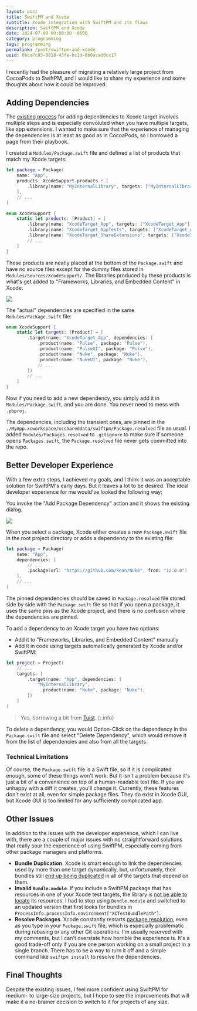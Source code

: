 ```yaml
---
layout: post
title: SwiftPM and Xcode
subtitle: Xcode integration with SwiftPM and its flaws
description: SwiftPM and Xcode
date: 2024-07-09 09:00:00 -0500
category: programming
tags: programming
permalink: /post/swiftpm-and-xcode
uuid: 0bca7c93-0818-43fe-bc1d-8b0acad0cc17
---
```


I recently had the pleasure of migrating a relatively large project from CocoaPods to SwiftPM, and I would like to share my experience and some thoughts about how it could be improved.

## Adding Dependencies

The [existing process](https://developer.apple.com/documentation/xcode/adding-package-dependencies-to-your-app) for adding dependencies to Xcode target involves multiple steps and is especially convoluted when you have multiple targets, like app extensions. I wanted to make sure that the experience of managing the dependencies is at least as good as in CocoaPods, so I borrowed a page from their playbook.

I created a `Modules/Package.swift` file and defined a list of products that match my Xcode targets:

```swift
let package = Package(
    name: "App",
    products: XcodeSupport.products + [
        .library(name: "MyInternalLibrary", targets: ["MyInternalLibrary"]),
    ],
    // ...
)

enum XcodeSupport {
    static let products: [Product] = [
        .library(name: "XcodeTarget_App", targets: ["XcodeTarget_App"]),
        .library(name: "XcodeTarget_AppTests", targets: ["XcodeTarget_AppTests"]),
        .library(name: "XcodeTarget_ShareExtensions", targets: ["XcodeTarget_ShareExtensions"]),
        // ...
    ]
}
```

These products are neatly placed at the bottom of the `Package.swift` and have no source files except for the dummy files stored in `Modules/Sources/XcodeSupport/`. The libraries produced by these products is what's get added to "Frameworks, Libraries, and Embedded Content" in Xcode.

<img class="NewScreenshot" src="/images/posts/swiftpm-xcode/xcode-targets.png">

The "actual" dependencies are specified in the same `Modules/Package.swift` file:

```swift
enum XcodeSupport {
    static let targets: [Product] = [
        .target(name: "XcodeTarget_App", dependencies: [
            .product(name: "Pulse", package: "Pulse"),
            .product(name: "PulseUI", package: "Pulse"),
            .product(name: "Nuke", package: "Nuke"),
            .product(name: "NukeUI", package: "Nuke"),
            // ...
        ])
        // ...
    ]
}
```

Now if you need to add a new dependency, you simply add it in `Modules/Package.swift`, and you are done. You never need to mess with `.pbproj`.

The dependencies, including the transient ones, are pinned in the `./MyApp.xcworkspace/xcshareddata/swiftpm/Package.resolved` file as usual. I added `Modules/Packages.resolved` to `.gitignore` to make sure if someone opens `Packages.swift`, the `Package.resolved` file never gets committed into the repo.

## Better Developer Experience

With a few extra steps, I achieved my goals, and I think it was an acceptable solution for SwiftPM's early days. But it leaves a lot to be desired. The ideal developer experience for me would've looked the following way:

You invoke the "Add Package Dependency" action and it shows the existing dialog.

<img class="NewScreenshot" src="/images/posts/swiftpm-xcode/add-package.png">

When you select a package, Xcode either creates a new `Package.swift` file in the root project directory or adds a dependency to the existing file:

```swift
let package = Package(
    name: "App",
    dependencies: [
        // ...
        .package(url: "https://github.com/kean/Nuke", from: "12.0.0")
    ],
    // ...
)
```

The pinned dependencies should be saved in `Package.resolved` file stored side by side with the `Package.swift` file so that if you open a package, it uses the same pins as the Xcode project, and there is no confusion where the dependencies are pinned.

To add a dependency to an Xcode target you have two options:

- Add it to "Frameworks, Libraries, and Embedded Content"  manually
- Add it in code using targets automatically generated by Xcode and/or SwiftPM:

```swift
let project = Project(
    // ...
    targets: [
        .target(name: "App", dependencies: [
            "MyInternalLibrary",
             .product(name: "Nuke", package: "Nuke"),
        ])
    ]
)
```

> Yes, borrowing a bit from [Tuist](https://tuist.io).
{:.info}

To delete a dependency, you would Option-Click on the dependency in the `Package.swift` file and select "Delete Dependency", which would remove it from the list of dependencies and also from all the targets.

### Technical Limitations

Of course, the `Package.swift` file is a Swift file, so if it is complicated enough, some of these things won't work. But it isn't a problem because it's just a bit of a convenience on top of a human-readable text file. If you are unhappy with a diff it creates, you'll change it. Currently, these features don't exist at all, even for simple package files. They do exist in Xcode GUI, but Xcode GUI is too limited for any sufficiently complicated app.

## Other Issues

In addition to the issues with the developer experience, which I can live with, there are a couple of major issues with no straightforward solutions that really sour the experience of using SwiftPM, especially coming from other package managers and platforms.

- **Bundle Duplication**. Xcode is smart enough to link the dependencies used by more than one target dynamically, but, unfortunately, their bundles still [end up being duplicated](https://forums.developer.apple.com/forums/thread/749265) in all of the targets that depend on them.
- **Invalid `Bundle.module`**. If you include a SwiftPM package that has resources in one of your Xcode test targets, the library is [not be able to locate](https://forums.swift.org/t/swift-5-3-swiftpm-resources-in-tests-uses-wrong-bundle-path/37051) its resources. I had to stop using `Bundle.module` and switched to an updated version that first looks for bundles in `ProcessInfo.processInfo.environment["XCTestBundlePath"]`.
- **Resolve Packages**. Xcode constantly restarts [package resolution](https://forums.swift.org/t/swiftpm-how-to-prevent-resolve-packages-from-stymying-developer-productivity-local-packages/63363), even as you type in your `Package.swift` file, which is especially problematic during rebasing or any other Git operations. I'm usually reserved with my comments, but I can't overstate how horrible the experience is. It's a good trade-off only if you are one person working on a small project in a single branch. There has to be a way to turn it off and a simple command like `swiftpm install` to resolve the dependencies.

## Final Thoughts

Despite the existing issues, I feel more confident using SwiftPM for medium- to large-size projects, but I hope to see the improvements that will make it a no-brainer decision to switch to it for projects of any size.
